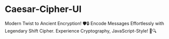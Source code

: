 # Caesar-Cipher-UI
Modern Twist to Ancient Encryption! 🛡️🔒 Encode Messages Effortlessly with Legendary Shift Cipher. Experience Cryptography, JavaScript-Style! 🌟🔍
